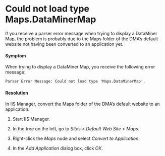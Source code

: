 # Could not load type Maps.DataMinerMap

If you receive a parser error message when trying to display a DataMiner Map, the problem is probably due to the Maps folder of the DMA’s default website not having been converted to an application yet.

#### Symptom

When trying to display a DataMiner Map, you receive the following error message:

```txt
Parser Error Message: Could not load type 'Maps.DataMinerMap'.
```

#### Resolution

In IIS Manager, convert the Maps folder of the DMA’s default website to an application.

1. Start IIS Manager.

2. In the tree on the left, go to *Sites \> Default Web Site \> Maps*.

3. Right-click the *Maps* node and select *Convert to Application*.

4. In the *Add Application* dialog box, click *OK*.
